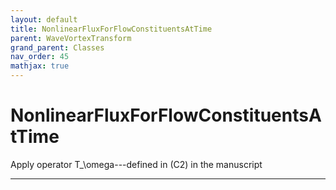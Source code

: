 ```yaml
---
layout: default
title: NonlinearFluxForFlowConstituentsAtTime
parent: WaveVortexTransform
grand_parent: Classes
nav_order: 45
mathjax: true
---
```


#  NonlinearFluxForFlowConstituentsAtTime

Apply operator T_\omega---defined in (C2) in the manuscript


---

